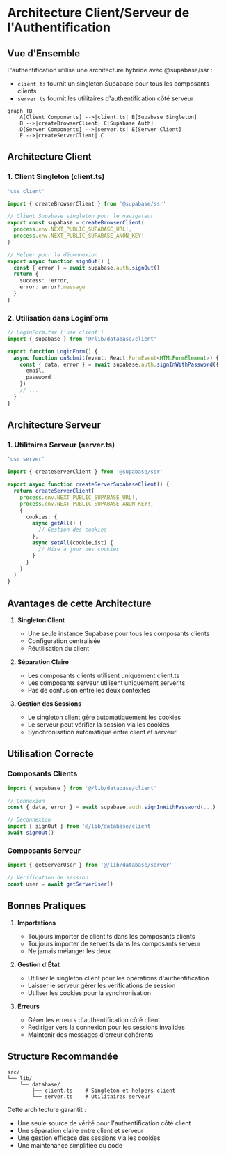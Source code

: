 # Architecture Client/Serveur de l'Authentification

## Vue d'Ensemble

L'authentification utilise une architecture hybride avec @supabase/ssr :
- `client.ts` fournit un singleton Supabase pour tous les composants clients
- `server.ts` fournit les utilitaires d'authentification côté serveur

```mermaid
graph TB
    A[Client Components] -->|client.ts| B[Supabase Singleton]
    B -->|createBrowserClient| C[Supabase Auth]
    D[Server Components] -->|server.ts| E[Server Client]
    E -->|createServerClient| C
```

## Architecture Client

### 1. Client Singleton (client.ts)
```typescript
'use client'

import { createBrowserClient } from '@supabase/ssr'

// Client Supabase singleton pour le navigateur
export const supabase = createBrowserClient(
  process.env.NEXT_PUBLIC_SUPABASE_URL!,
  process.env.NEXT_PUBLIC_SUPABASE_ANON_KEY!
)

// Helper pour la déconnexion
export async function signOut() {
  const { error } = await supabase.auth.signOut()
  return {
    success: !error,
    error: error?.message
  }
}
```

### 2. Utilisation dans LoginForm
```typescript
// LoginForm.tsx ('use client')
import { supabase } from '@/lib/database/client'

export function LoginForm() {
  async function onSubmit(event: React.FormEvent<HTMLFormElement>) {
    const { data, error } = await supabase.auth.signInWithPassword({
      email,
      password
    })
    // ...
  }
}
```

## Architecture Serveur

### 1. Utilitaires Serveur (server.ts)
```typescript
'use server'

import { createServerClient } from '@supabase/ssr'

export async function createServerSupabaseClient() {
  return createServerClient(
    process.env.NEXT_PUBLIC_SUPABASE_URL!,
    process.env.NEXT_PUBLIC_SUPABASE_ANON_KEY!,
    {
      cookies: {
        async getAll() {
          // Gestion des cookies
        },
        async setAll(cookieList) {
          // Mise à jour des cookies
        }
      }
    }
  )
}
```

## Avantages de cette Architecture

1. **Singleton Client**
   - Une seule instance Supabase pour tous les composants clients
   - Configuration centralisée
   - Réutilisation du client

2. **Séparation Claire**
   - Les composants clients utilisent uniquement client.ts
   - Les composants serveur utilisent uniquement server.ts
   - Pas de confusion entre les deux contextes

3. **Gestion des Sessions**
   - Le singleton client gère automatiquement les cookies
   - Le serveur peut vérifier la session via les cookies
   - Synchronisation automatique entre client et serveur

## Utilisation Correcte

### Composants Clients
```typescript
import { supabase } from '@/lib/database/client'

// Connexion
const { data, error } = await supabase.auth.signInWithPassword(...)

// Déconnexion
import { signOut } from '@/lib/database/client'
await signOut()
```

### Composants Serveur
```typescript
import { getServerUser } from '@/lib/database/server'

// Vérification de session
const user = await getServerUser()
```

## Bonnes Pratiques

1. **Importations**
   - Toujours importer de client.ts dans les composants clients
   - Toujours importer de server.ts dans les composants serveur
   - Ne jamais mélanger les deux

2. **Gestion d'État**
   - Utiliser le singleton client pour les opérations d'authentification
   - Laisser le serveur gérer les vérifications de session
   - Utiliser les cookies pour la synchronisation

3. **Erreurs**
   - Gérer les erreurs d'authentification côté client
   - Rediriger vers la connexion pour les sessions invalides
   - Maintenir des messages d'erreur cohérents

## Structure Recommandée

```
src/
└── lib/
    └── database/
        ├── client.ts    # Singleton et helpers client
        └── server.ts    # Utilitaires serveur
```

Cette architecture garantit :
- Une seule source de vérité pour l'authentification côté client
- Une séparation claire entre client et serveur
- Une gestion efficace des sessions via les cookies
- Une maintenance simplifiée du code